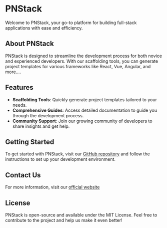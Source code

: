 # PNStack

Welcome to PNStack, your go-to platform for building full-stack applications with ease and efficiency.

## About PNStack

PNStack is designed to streamline the development process for both novice and experienced developers. With our scaffolding tools, you can generate project templates for various frameworks like React, Vue, Angular, and more....

## Features

- **Scaffolding Tools**: Quickly generate project templates tailored to your needs.
- **Comprehensive Guides**: Access detailed documentation to guide you through the development process.
- **Community Support**: Join our growing community of developers to share insights and get help.

## Getting Started

To get started with PNStack, visit our [GitHub repository](https://github.com/pnstack/create-pnstack) and follow the instructions to set up your development environment.

## Contact Us

For more information, visit our [official website](https://pnstack.com/)

## License

PNStack is open-source and available under the MIT License. Feel free to contribute to the project and help us make it even better!

